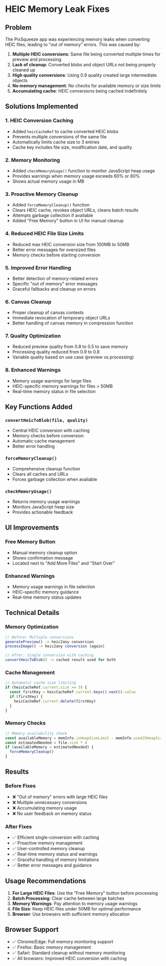 # HEIC Memory Leak Fixes

## Problem
The PixSqueeze app was experiencing memory leaks when converting HEIC files, leading to "out of memory" errors. This was caused by:

1. **Multiple HEIC conversions**: Same file being converted multiple times for preview and processing
2. **Lack of cleanup**: Converted blobs and object URLs not being properly cleaned up
3. **High quality conversions**: Using 0.9 quality created large intermediate objects
4. **No memory management**: No checks for available memory or size limits
5. **Accumulating cache**: HEIC conversions being cached indefinitely

## Solutions Implemented

### 1. **HEIC Conversion Caching**
- Added `heicCacheRef` to cache converted HEIC blobs
- Prevents multiple conversions of the same file
- Automatically limits cache size to 3 entries
- Cache key includes file size, modification date, and quality

### 2. **Memory Monitoring**
- Added `checkMemoryUsage()` function to monitor JavaScript heap usage
- Provides warnings when memory usage exceeds 60% or 80%
- Shows actual memory usage in MB

### 3. **Proactive Memory Cleanup**
- Added `forceMemoryCleanup()` function
- Clears HEIC cache, revokes object URLs, cleans batch results
- Attempts garbage collection if available
- Added "Free Memory" button in UI for manual cleanup

### 4. **Reduced HEIC File Size Limits**
- Reduced max HEIC conversion size from 100MB to 50MB
- Better error messages for oversized files
- Memory checks before starting conversion

### 5. **Improved Error Handling**
- Better detection of memory-related errors
- Specific "out of memory" error messages
- Graceful fallbacks and cleanup on errors

### 6. **Canvas Cleanup**
- Proper cleanup of canvas contexts
- Immediate revocation of temporary object URLs
- Better handling of canvas memory in compression function

### 7. **Quality Optimization**
- Reduced preview quality from 0.8 to 0.5 to save memory
- Processing quality reduced from 0.9 to 0.8
- Variable quality based on use case (preview vs processing)

### 8. **Enhanced Warnings**
- Memory usage warnings for large files
- HEIC-specific memory warnings for files > 50MB
- Real-time memory status in file selection

## Key Functions Added

### `convertHeicToBlob(file, quality)`
- Central HEIC conversion with caching
- Memory checks before conversion
- Automatic cache management
- Better error handling

### `forceMemoryCleanup()`
- Comprehensive cleanup function
- Clears all caches and URLs
- Forces garbage collection when available

### `checkMemoryUsage()`
- Returns memory usage warnings
- Monitors JavaScript heap size
- Provides actionable feedback

## UI Improvements

### Free Memory Button
- Manual memory cleanup option
- Shows confirmation message
- Located next to "Add More Files" and "Start Over"

### Enhanced Warnings
- Memory usage warnings in file selection
- HEIC-specific memory guidance
- Real-time memory status updates

## Technical Details

### Memory Optimization
```javascript
// Before: Multiple conversions
generatePreview() -> heic2any conversion
processImage() -> heic2any conversion (again)

// After: Single conversion with caching
convertHeicToBlob() -> cached result used for both
```

### Cache Management
```javascript
// Automatic cache size limiting
if (heicCacheRef.current.size >= 3) {
  const firstKey = heicCacheRef.current.keys().next().value
  if (firstKey) {
    heicCacheRef.current.delete(firstKey)
  }
}
```

### Memory Checks
```javascript
// Memory availability check
const availableMemory = memInfo.jsHeapSizeLimit - memInfo.usedJSHeapSize
const estimatedNeeded = file.size * 4
if (availableMemory < estimatedNeeded) {
  forceMemoryCleanup()
}
```

## Results

### Before Fixes
- ❌ "Out of memory" errors with large HEIC files
- ❌ Multiple unnecessary conversions
- ❌ Accumulating memory usage
- ❌ No user feedback on memory status

### After Fixes
- ✅ Efficient single-conversion with caching
- ✅ Proactive memory management
- ✅ User-controlled memory cleanup
- ✅ Real-time memory status and warnings
- ✅ Graceful handling of memory limitations
- ✅ Better error messages and guidance

## Usage Recommendations

1. **For Large HEIC Files**: Use the "Free Memory" button before processing
2. **Batch Processing**: Clear cache between large batches
3. **Memory Warnings**: Pay attention to memory usage warnings
4. **File Size**: Keep HEIC files under 50MB for optimal performance
5. **Browser**: Use browsers with sufficient memory allocation

## Browser Support

- ✅ Chrome/Edge: Full memory monitoring support
- ✅ Firefox: Basic memory management
- ✅ Safari: Standard cleanup without memory monitoring
- ✅ All browsers: Improved HEIC conversion with caching
